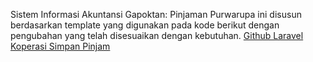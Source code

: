 Sistem Informasi Akuntansi Gapoktan: Pinjaman
Purwarupa ini disusun berdasarkan template yang digunakan pada kode berikut dengan pengubahan yang telah disesuaikan dengan kebutuhan.
<a href="https://github.com/Spillmoment/laravel-koperasi/blob/master/routes/web.php" target="_blank">Github Laravel Koperasi Simpan Pinjam</a>
